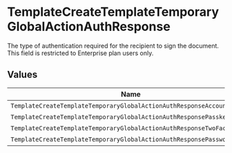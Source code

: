 # TemplateCreateTemplateTemporaryGlobalActionAuthResponse

The type of authentication required for the recipient to sign the document. This field is restricted to Enterprise plan users only.


## Values

| Name                                                                   | Value                                                                  |
| ---------------------------------------------------------------------- | ---------------------------------------------------------------------- |
| `TemplateCreateTemplateTemporaryGlobalActionAuthResponseAccount`       | ACCOUNT                                                                |
| `TemplateCreateTemplateTemporaryGlobalActionAuthResponsePasskey`       | PASSKEY                                                                |
| `TemplateCreateTemplateTemporaryGlobalActionAuthResponseTwoFactorAuth` | TWO_FACTOR_AUTH                                                        |
| `TemplateCreateTemplateTemporaryGlobalActionAuthResponsePassword`      | PASSWORD                                                               |